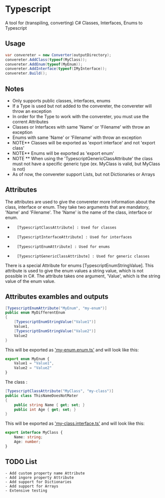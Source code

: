 # Typescript
A tool for (transpiling, converting)  C# Classes, Interfaces, Enums to Typescript

## Usage
```csharp
var convereter = new Converter(outputDirectory);
convereter.AddClass(typeof(MyClass));
convereter.AddEnum(typeof(MyEnum));
convereter.AddInterface(typeof(IMyInterface));
convereter.Build();
```

## Notes 
- Only supports public classes, interfaces, enums
- If a Type is used but not added to the  convereter, the convereter will throw an exception
- In order for the Type to work with the convereter, you must use the corrent Attributes
- Classes or Interfaces with same 'Name' or 'Filename' with throw an exception
- Enums with same 'Name' or 'Filename' with throw an exception
- NOTE** Classes will be exported as 'export interface' and not 'export class'
- NOTE** Enums will be exported as 'export enum'
- NOTE	** When using the 'TypescriptGenericClassAttribute' the class must not have a specific generic type (ex. MyClass<T> is valid, but MyClass<string> is not)- As of now, the convereter support Lists, but not Dictionaries or Arrays
## Attributes
The attributes are used to give the convereter more information about the class, interface or enum.
They take two arguments that are mandatory, 'Name' and 'Filename'. The 'Name' is the name of the class, interface or enum. 

-		[TypescriptClassAttribute] : Used for classes
-		[TypescriptInterfaceAttribute] : Used for interfaces
-		[TypescriptEnumAttribute] : Used for enums
-		[TypescriptGenericClassAttribute] : Used for generic classes

There is a special Attribute for enums [TypescriptEnumStringValue].
This attribute is used to give the enum values a string value, which is not possible in C#.
The attribute takes one argument, 'Value', which is the string value of the enum value.

## Attributes exambles and outputs 

```csharp
[TypescriptEnumAttribute("MyEnum", "my-enum")]
public enum MyDifferentEnum
{
	[TypescriptEnumStringValue("Value1")]
	Value1,
	[TypescriptEnumStringValue("Value2")]
	Value2
}
```

This will be exported as <u>'my-enum.enum.ts'</u> and will look like this:
```typescript
export enum MyEnum {
	Value1 = "Value1",
	Value2 = "Value2"
}
```

The class : 
```csharp
[TypescriptClassAttribute("MyClass", "my-class")]
public class ThisNameDoesNotMater
{
	public string Name { get; set; }
	public int Age { get; set; }
}
```

This will be exported as <u>'my-class.interface.ts'</u> and will look like this:
```typescript
export interface MyClass {
	Name: string;
	Age: number;
}
```

## TODO List
	- Add custom property name Attribute
	- Add ingore property Attribute 
	- Add support for Dictionaries
	- Add support for Arrays
	- Extensive testing
